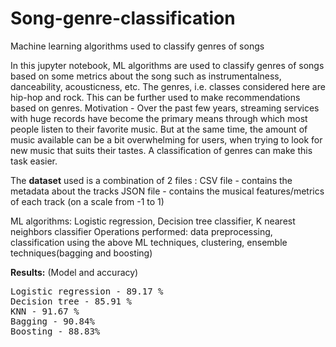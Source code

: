 
# Song-genre-classification
Machine learning algorithms used to classify genres of songs

In this jupyter notebook, ML algorithms are used to classify genres of songs based on some metrics about the song such as instrumentalness, danceability, acousticness, etc. The genres, i.e. classes considered here are hip-hop and rock. This can be further used to make recommendations based on genres.
Motivation - Over the past few years, streaming services with huge records have become the primary means through which most people listen to their favorite music. But at the same time, the  amount of music available can be a bit overwhelming for users, when trying to look for new music that suits their tastes. A classification of genres can make this task easier.

The **dataset** used is a combination of 2 files :
CSV file - contains the metadata about the tracks
JSON file - contains the musical features/metrics of each track (on a scale from -1 to 1)

ML algorithms: Logistic regression, Decision tree classifier, K nearest neighbors classifier
Operations performed: data preprocessing, classification using the above ML techniques, clustering, ensemble techniques(bagging and boosting)

**Results:**
(Model and accuracy)
<pre>
Logistic regression - 89.17 % 
Decision tree - 85.91 %
KNN - 91.67 %
Bagging - 90.84%
Boosting - 88.83%
</pre>
